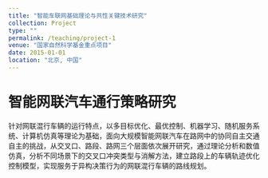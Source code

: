 ```yaml
---
title: "智能车联网基础理论与共性关键技术研究"
collection: Project
type: ""
permalink: /teaching/project-1
venue: "国家自然科学基金重点项目"
date: 2015-01-01
location: "北京, 中国"
---
```


智能网联汽车通行策略研究
======

针对网联混行车辆的运行特点，以多目标优化、最优控制、机器学习、随机服务系统、计算机仿真等理论为基础，面向大规模智能网联汽车在路网中的协同自主交通自主的挑战，从交叉口、路段、路网三个层面依次展开研究，通过理论分析和数值仿真，分析不同场景下的交叉口冲突类型与消解方法，建立路段上的车辆轨迹优化控制模型，实现服务于异构决策行为的网联混行车辆的路线规划。
